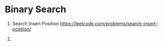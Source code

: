 # Binary Search

1. Search Insert Position
   https://leetcode.com/problems/search-insert-position/

2. 